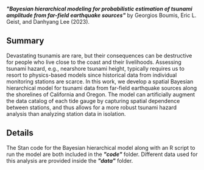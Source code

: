 ***"Bayesian hierarchical modeling for probabilistic estimation of tsunami amplitude from far-field earthquake sources"*** by Georgios Boumis, Eric L. Geist, and Danhyang Lee (2023).

## Summary
Devastating tsunamis are rare, but their consequences can be destructive for people who live close to the coast and their livelihoods. Assessing tsunami hazard, e.g., nearshore tsunami height, typically requires us to resort to physics-based models since historical data from individual monitoring stations are scarce. In this work, we develop a spatial Bayesian hierarchical model for tsunami data from far-field earthquake sources along the shorelines of California and Oregon. The model can artificially augment the data catalog of each tide gauge by capturing spatial dependence between stations, and thus allows for a more robust tsunami hazard analysis than analyzing station data in isolation.

## Details
The Stan code for the Bayesian hierarchical model along with an R script to run the model are both included in the ***"code"*** folder. Different data used for this analysis are provided inside the ***"data"*** folder.
